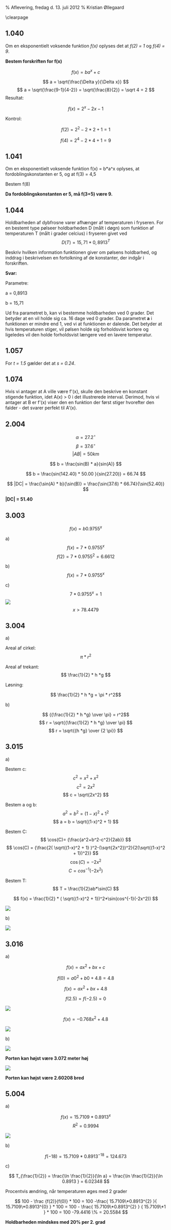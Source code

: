 % Aflevering, fredag d. 13. juli 2012
% Kristian Øllegaard

\clearpage

## 1.040
Om en eksponentielt voksende funktion *f(x)* oplyses det at *f(2) = 1* og *f(4) = 9*.

**Bestem forskriften for f(x)**

$$ f(x) = ba^x + c $$

$$ a = \sqrt{\frac{\Delta y}{\Delta x}} $$
$$ a = \sqrt{\frac{9-1}{4-2}} = \sqrt{\frac{8}{2}}  = \sqrt 4 = 2 $$
Resultat:

$$ f(x) = 2^x - 2x -1 $$

Kontrol:

$$ f(2) = 2^2 - 2*2 + 1= 1 $$

$$ f(4) = 2^4 - 2*4 + 1 = 9 $$

## 1.041

Om en eksponentielt voksende funktion f(x) = b*a^x oplyses, at fordoblingskonstanten er 5, og at f(3) = 4,5

Bestem f(8)

**Da fordoblingskonstanten er 5, må f(3+5) være 9.**

## 1.044

Holdbarheden af dybfrosne varer afhænger af temperaturen i fryseren. For en bestemt type pølseer holdbarheden D (målt i døgn) som funktion af temperaturen T (målt i grader celcius) i fryseren givet ved $$ D(T) = 15,71*0,8913^T $$

Beskriv hvilken information funktionen giver om pølsens holdbarhed, og inddrag i beskrivelsen en fortolkning af de konstanter, der indgår i forskriften.

**Svar:**

Parametre:

a = 0,8913

b = 15,71

Ud fra parametret b, kan vi bestemme holdbarheden ved 0 grader. Det betyder at en vil holde sig ca. 16 dage ved 0 grader. Da parametret **a** i funktionen er mindre end 1, ved vi at funktionen er dalende. Det betyder at hvis temperaturen stiger, vil pølsen holde sig forholdsvist kortere og ligeledes vil den holde forholdsvist længere ved en lavere temperatur.

## 1.057

For *t = 1.5* gælder det at *s = 0.24*.

## 1.074

Hvis vi antager at A ville være f'(x), skulle den beskrive en konstant stigende funktion, idet A(x) > 0 i det illustrerede interval. Derimod, hvis vi antager at B er f'(x) viser den en funktion der først stiger hvorefter den falder - det svarer perfekt til A'(x).

## 2.004
$$ \alpha = 27.2^\circ $$
$$ \beta = 37.6^\circ $$
$$ |AB| = 50km $$

$$ b = \frac{sin(B) * a}{sin(A)} $$

$$ b = \frac{sin(142.40) * 50.00 }{sin(27.20)} = 66.74 $$

$$ |DC| = \frac{\sin(A) * b}{\sin(B)} = \frac{\sin(37.6) * 66.74}{\sin(52.40)}  $$

**|DC| = 51.40**

## 3.003

$$ f(x) = b0.9755^x $$

a)
$$ f(x) = 7 * 0.9755^x $$
$$ f(2) = 7 * 0.9755^2 = 6.6612 $$

b)
$$ f(x) = 7 * 0.9755^x $$

c)
$$ 7 * 0.9755^x = 1 $$
![](images/3003-1.jpg)
$$ x > 78.4479 $$

## 3.004

a) 

Areal af cirkel:
$$ \pi * r^2 $$

Areal af trekant:
$$ \frac{1}{2} * h *g $$

Løsning:

$$ \frac{1}{2} * h *g = \pi * r^2$$

b)

$$ {{\frac{1}{2} * h *g} \over \pi} = r^2$$
$$ r = \sqrt{{\frac{1}{2} * h *g} \over \pi} $$
$$ r = \sqrt{{h *g} \over {2 \pi}} $$


## 3.015

a)

Bestem c:
$$ c^2 = x^2 + x^2 $$
$$ c^2 = 2x^2 $$
$$ c = \sqrt{2x^2} $$

Bestem a og b:
$$ a^2 = b^2 = (1-x)^2 + 1^2 $$
$$ a = b = \sqrt{(1-x)^2 + 1} $$

Bestem C:
$$ \cos(C)= {\frac{a^2+b^2-c^2}{2ab}} $$
$$ \cos(C) = {\frac{2( \sqrt{(1-x)^2 + 1} )^2-(\sqrt{2x^2})^2}{2(\sqrt{(1-x)^2 + 1})^2}} $$
$$ \cos(C)= -2x^2 $$
$$ C = cos^{-1}(-2x^2) $$

Bestem T:
$$ T = \frac{1}{2}ab*\sin(C) $$


$$ f(x) = \frac{1}{2} * ( \sqrt{(1-x)^2 + 1})^2*\sin(cos^{-1}(-2x^2)) $$

![](images/3015-1.jpg)

b)

![](images/3015-2.jpg)

## 3.016

a)


$$ f(x) = ax^2+bx+c $$

$$ f(0) = a0^2+b0+4.8 = 4.8 $$

$$ f(x) = ax^2+bx+4.8 $$

$$ f(2.5) = f(-2.5) = 0 $$


![](images/3016-1.jpg)

$$ f(x) = -0.768x^2+4.8 $$

![](images/3016-2.png)

b)

![](images/3016-4.png)

**Porten kan højst være 3.072 meter høj**


![](images/3016-3.png)

**Porten kan højst være 2.60208 bred**

## 5.004
a)

$$ f(x)=15.7109*0.8913^x $$
$$ R^2=0.9994 $$

![](images/5004-1.png)

b)

$$ f(-18)=15.7109*0.8913^{-18} = 124.673 $$

c)

$$ T_{\frac{1}{2}} = \frac{\ln \frac{1}{2}}{\ln a} = \frac{\ln \frac{1}{2}}{\ln 0.8913 } = 6.02348 $$

Procentvis ændring, når temperaturen øges med 2 grader

$$ 100 - \frac {f(2)}{f(0)} * 100 = 100 -\frac{ 15.7109\*0.8913^{2} }{ 15.7109\*0.8913^{0} } * 100  = 100 - \frac{ 15.7109\*0.8913^{2} } { 15.7109\*1 } * 100 = 100 -79.4416 \% = 20.5584 $$

**Holdbarheden mindskes med 20% per 2. grad**